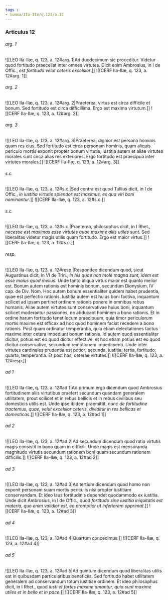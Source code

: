 ```yaml
---
tags : 
- Summa/IIa-IIæ/q.123/a.12
---
```


### Articulus 12

###### arg. 1
![[LEO IIa-IIæ, q. 123, a. 12#arg. 1|Ad duodecimum sic proceditur. Videtur quod fortitudo praecellat inter omnes virtutes. Dicit enim Ambrosius, in I de Offic., *est fortitudo velut ceteris excelsior*.]]
![[CERF IIa-IIæ, q. 123, a. 12#arg. 1]]

###### arg. 2
![[LEO IIa-IIæ, q. 123, a. 12#arg. 2|Praeterea, virtus est circa difficile et bonum. Sed fortitudo est circa difficillima. Ergo est maxima virtutum.]]
![[CERF IIa-IIæ, q. 123, a. 12#arg. 2]]

###### arg. 3
![[LEO IIa-IIæ, q. 123, a. 12#arg. 3|Praeterea, dignior est persona hominis quam res eius. Sed fortitudo est circa personam hominis, quam aliquis periculo mortis exponit propter bonum virtutis, iustitia autem et aliae virtutes morales sunt circa alias res exteriores. Ergo fortitudo est praecipua inter virtutes morales.]]
![[CERF IIa-IIæ, q. 123, a. 12#arg. 3]]

###### s.c.
![[LEO IIa-IIæ, q. 123, a. 12#s.c.|Sed contra est quod Tullius dicit, in I de Offic., *in iustitia virtutis splendor est maximus, ex qua viri boni nominantur*.]]
![[CERF IIa-IIæ, q. 123, a. 12#s.c.]]

###### s.c.
![[LEO IIa-IIæ, q. 123, a. 12#s.c.|Praeterea, philosophus dicit, in I Rhet., *necesse est maximas esse virtutes quae maxime aliis utiles sunt*. Sed liberalitas videtur magis utilis quam fortitudo. Ergo est maior virtus.]]
![[CERF IIa-IIæ, q. 123, a. 12#s.c.]]

###### resp.
![[LEO IIa-IIæ, q. 123, a. 12#resp.|Respondeo dicendum quod, sicut Augustinus dicit, in VI de Trin., *in his quae non mole magna sunt, idem est esse maius quod melius*. Unde tanto aliqua virtus maior est quanto melior est. Bonum autem rationis est hominis bonum, secundum Dionysium, IV cap. de Div. Nom. Hoc autem bonum essentialiter quidem habet prudentia, quae est perfectio rationis. Iustitia autem est huius boni factiva, inquantum scilicet ad ipsam pertinet ordinem rationis ponere in omnibus rebus humanis. Aliae autem virtutes sunt conservativae huius boni, inquantum scilicet moderantur passiones, ne abducant hominem a bono rationis. Et in ordine harum fortitudo tenet locum praecipuum, quia timor periculorum mortis maxime est efficax ad hoc quod hominem faciat recedere a bono rationis. Post quam ordinatur temperantia, quia etiam delectationes tactus maxime inter cetera impediunt bonum rationis. Id autem quod essentialiter dicitur, potius est eo quod dicitur effective, et hoc etiam potius est eo quod dicitur conservative, secundum remotionem impedimenti. Unde inter virtutes cardinales prudentia est potior; secunda, iustitia; tertia, fortitudo; quarta, temperantia. Et post has, ceterae virtutes.]]
![[CERF IIa-IIæ, q. 123, a. 12#resp.]]

###### ad 1
![[LEO IIa-IIæ, q. 123, a. 12#ad 1|Ad primum ergo dicendum quod Ambrosius fortitudinem aliis virtutibus praefert secundum quandam generalem utilitatem, prout scilicet et in rebus bellicis et in rebus civilibus seu domesticis utilis est. Unde ipse ibidem praemittit, *nunc de fortitudine tractemus, quae, velut excelsior ceteris, dividitur in res bellicas et domesticas*.]]
![[CERF IIa-IIæ, q. 123, a. 12#ad 1]]

###### ad 2
![[LEO IIa-IIæ, q. 123, a. 12#ad 2|Ad secundum dicendum quod ratio virtutis magis consistit in bono quam in difficili. Unde magis est mensuranda magnitudo virtutis secundum rationem boni quam secundum rationem difficilis.]]
![[CERF IIa-IIæ, q. 123, a. 12#ad 2]]

###### ad 3
![[LEO IIa-IIæ, q. 123, a. 12#ad 3|Ad tertium dicendum quod homo non exponit personam suam mortis periculis nisi propter iustitiam conservandam. Et ideo laus fortitudinis dependet quodammodo ex iustitia. Unde dicit Ambrosius, in I de Offic., quod *fortitudo sine iustitia iniquitatis est materia, quo enim validior est, eo promptior ut inferiorem opprimat*.]]
![[CERF IIa-IIæ, q. 123, a. 12#ad 3]]

###### ad 4
![[LEO IIa-IIæ, q. 123, a. 12#ad 4|Quartum concedimus.]]
![[CERF IIa-IIæ, q. 123, a. 12#ad 4]]

###### ad 5
![[LEO IIa-IIæ, q. 123, a. 12#ad 5|Ad quintum dicendum quod liberalitas utilis est in quibusdam particularibus beneficiis. Sed fortitudo habet utilitatem generalem ad conservandum totum iustitiae ordinem. Et ideo philosophus dicit, in I Rhet., quod *iusti et fortes maxime amantur, quia sunt maxime utiles et in bello et in pace*.]]
![[CERF IIa-IIæ, q. 123, a. 12#ad 5]]

